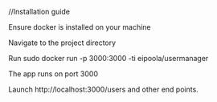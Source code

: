 //Installation guide

Ensure docker is installed on your machine

Navigate to the project directory

Run sudo docker run -p 3000:3000 -ti eipoola/usermanager

The app runs on port 3000

Launch http://localhost:3000/users and other end points.